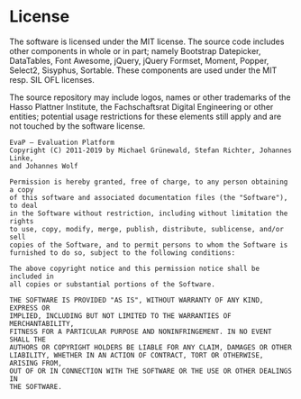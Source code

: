 # License

The software is licensed under the MIT license. The source code includes other
components in whole or in part; namely Bootstrap Datepicker, DataTables, Font
Awesome, jQuery, jQuery Formset, Moment, Popper, Select2, Sisyphus, Sortable.
These components are used under the MIT resp. SIL OFL licenses.

The source repository may include logos, names or other trademarks of the
Hasso Plattner Institute, the Fachschaftsrat Digital Engineering or other
entities; potential usage restrictions for these elements still apply and are
not touched by the software license.

```
EvaP – Evaluation Platform
Copyright (C) 2011-2019 by Michael Grünewald, Stefan Richter, Johannes Linke,
and Johannes Wolf

Permission is hereby granted, free of charge, to any person obtaining a copy
of this software and associated documentation files (the "Software"), to deal
in the Software without restriction, including without limitation the rights
to use, copy, modify, merge, publish, distribute, sublicense, and/or sell
copies of the Software, and to permit persons to whom the Software is
furnished to do so, subject to the following conditions:

The above copyright notice and this permission notice shall be included in
all copies or substantial portions of the Software.

THE SOFTWARE IS PROVIDED "AS IS", WITHOUT WARRANTY OF ANY KIND, EXPRESS OR
IMPLIED, INCLUDING BUT NOT LIMITED TO THE WARRANTIES OF MERCHANTABILITY,
FITNESS FOR A PARTICULAR PURPOSE AND NONINFRINGEMENT. IN NO EVENT SHALL THE
AUTHORS OR COPYRIGHT HOLDERS BE LIABLE FOR ANY CLAIM, DAMAGES OR OTHER
LIABILITY, WHETHER IN AN ACTION OF CONTRACT, TORT OR OTHERWISE, ARISING FROM,
OUT OF OR IN CONNECTION WITH THE SOFTWARE OR THE USE OR OTHER DEALINGS IN
THE SOFTWARE.
```
